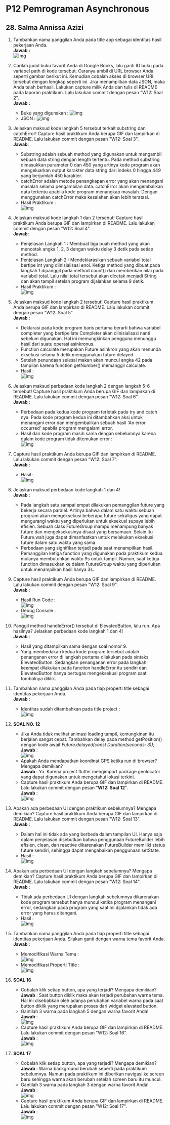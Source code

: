 # **P12 Pemrograman Asynchronous**
## **28. Salma Annissa Azizi**

1. Tambahkan nama panggilan Anda pada title app sebagai identitas hasil pekerjaan Anda. </br>
    **Jawab :** </br> ![img](docs/P01-01-identitas%20nama.PNG)
2. Carilah judul buku favorit Anda di Google Books, lalu ganti ID buku pada variabel path di kode tersebut. Caranya ambil di URL browser Anda seperti gambar berikut ini. Kemudian cobalah akses di browser URI tersebut dengan lengkap seperti ini. Jika menampilkan data JSON, maka Anda telah berhasil. Lakukan capture milik Anda dan tulis di README pada laporan praktikum. Lalu lakukan commit dengan pesan "W12: Soal 2". </br>
    **Jawab :**
    - Buku yang digunakan :
        ![img](docs/P01-04-buku.PNG)
    - JSON :
        ![img](docs/P01-04-buku%20json.PNG)
3. Jelaskan maksud kode langkah 5 tersebut terkait substring dan catchError! Capture hasil praktikum Anda berupa GIF dan lampirkan di README. Lalu lakukan commit dengan pesan "W12: Soal 3". </br>
    **Jawab**:
    - Substring adalah sebuah method yang digunakan untuk mengambil sebuah data string dengan length tertentu. Pada method substring dimasukkan parameter 0 dan 450 yang artinya kode program akan mengeluarkan output karakter data string dari indeks 0 hingga 449 yang berjumlah 450 karakter.
    - catchError adalah metode penangkapan error yang akan menangani masalah selama pengambilan data. catchError akan mengembalikan data tertentu apabila kode program menangkap masalah. Dengan menggunakan catchError maka kesalahan akan lebih teratasi.
    - Hasil Praktikum : </br> ![img](docs/P01-04-buku.gif) </br>

4. Jelaskan maksud kode langkah 1 dan 2 tersebut! Capture hasil praktikum Anda berupa GIF dan lampirkan di README. Lalu lakukan commit dengan pesan "W12: Soal 4". </br>
    **Jawab**: 
    - Penjelasan Langkah 1 : Membuat tiga buah method yang akan mencetak angka 1, 2, 3 dengan waktu delay 3 detik pada setiap method.
    - Penjelasan Langkah 2 : Mendeklarasikan sebuah variabel total bertipe int yang diinisialisasi enol. Ketiga method yang dibuat pada langkah 1 dipanggil pada method count() dan memberikan nilai pada variabel total. Lalu nilai total tersebut akan dicetak menjadi String dan akan tampil setelah program dijalankan selama 9 detik.
    - Hasil Praktikum : </br> ![img](docs/P02-04-Hasil.gif) </br>

5. Jelaskan maksud kode langkah 2 tersebut! Capture hasil praktikum Anda berupa GIF dan lampirkan di README. Lalu lakukan commit dengan pesan "W12: Soal 5". </br>
    **Jawab** : </br>
    - Deklarasi pada kode program baris pertama berarti bahwa variabel completer yang bertipe late Completer akan diinisialisasi nanti sebelum digunakan. Hal ini memungkinkan pengguna menunggu hasil dari suatu operasi asinkronus. 
    - Function calculate merupakan Future asinkron yang akan menunda eksekusi selama 5 detik menggunakan future.delayed
    - Setelah penundaan selesai makan akan muncul angka 42 pada tampilan karena function getNumber() memanggil calculate.
    - Hasil : </br> ![img](docs/P03-05-Hasil.gif) </br>

6. Jelaskan maksud perbedaan kode langkah 2 dengan langkah 5-6 tersebut! Capture hasil praktikum Anda berupa GIF dan lampirkan di README. Lalu lakukan commit dengan pesan "W12: Soal 6". </br>
    **Jawab** : </br>
    - Perbedaan pada kedua kode program terletak pada try and catch nya. Pada kode program kedua ini ditambahkan aksi untuk menangani error dan mengembalikan sebuah hasil 'An error occurred' apabila program mengalami error.
    - Hasil dari kode program masih sama dengan sebelumnya karena dalam kode program tidak ditemukan error : </br> ![img](docs/P03-06-Hasil.gif) </br>

7. Capture hasil praktikum Anda berupa GIF dan lampirkan di README. Lalu lakukan commit dengan pesan "W12: Soal 7". </br>
    **Jawab** : </br>
    - Hasil : </br> ![img](docs/P04-07-Hasil.gif) </br>

8. Jelaskan maksud perbedaan kode langkah 1 dan 4! </br>
    **Jawab** : </br> 
    - Pada langkah satu sampai empat dilakukan pemanggilan future yang bekerja secara paralel. Artinya bahwa dalam satu waktu sebuah program akan mengeksekusi beberapa future sekaligus yang dapat mengurangi waktu yang diperlukan untuk eksekusi supaya lebih efisien. Sebuah class FutureGroup mampu menampung banyak future dan mengeksekusinya disaat yang bersamaan. Selain itu Future.wait juga dapat dimanfaatkan untuk melakukan eksekusi future dalam satu waktu yang sama. </br>
    - Perbedaan yang signifikan terjadi pada saat menampilkan hasil. Pemanggilan ketiga function yang digunakan pada praktikum kedua mulanya membutuhkan waktu 9s untuk tampil. Namun, saat ketiga function dimasukkan ke dalam FutureGroup waktu yang diperlukan untuk menampilkan hasil hanya 3s. </br>

9. Capture hasil praktikum Anda berupa GIF dan lampirkan di README. Lalu lakukan commit dengan pesan "W12: Soal 9". </br>
    **Jawab** : </br>
    - Hasil Run Code : </br> ![img](docs/P05-09-Hasil.gif) </br>
    - Debug Console : </br> ![img](docs/P05-09-Hasil-DebugConsole.PNG) </br>

10. Panggil method handleError() tersebut di ElevatedButton, lalu run. Apa hasilnya? Jelaskan perbedaan kode langkah 1 dan 4! </br>
    **Jawab** : </br>
    - Hasil yang ditampilkan sama dengan soal nomor 9.
    - Yang membedakan kedua kode program tersebut adalah penanganan error di langkah pertama dilakukan pada sintaks ElevatedButton. Sedangkan penanganan error pada langkah keempat dilakukan pada function handleError itu sendiri dan ElevatedButton hanya bertugas mengeksekusi program saat tombolnya diklik.

11. Tambahkan nama panggilan Anda pada tiap properti title sebagai identitas pekerjaan Anda. </br>
    **Jawab** : </br>
    - Identitas sudah ditambahkan pada title project : </br> ![img](docs/P06-11-Identitas.PNG)

12. **SOAL NO. 12** </br>
    - Jika Anda tidak melihat animasi loading tampil, kemungkinan itu berjalan sangat cepat. Tambahkan delay pada method getPosition() dengan kode await *Future.delayed(const Duration(seconds: 3));* </br>
        **Jawab** : </br> ![img](docs/P06-12-AddAwait.PNG) </br>
    - Apakah Anda mendapatkan koordinat GPS ketika run di browser? Mengapa demikian? </br>
        **Jawab** : Ya. Karena project flutter mengimport package geolocator yang dapat digunakan untuk mengetahui lokasi terkini. </br>
    - Capture hasil praktikum Anda berupa GIF dan lampirkan di README. Lalu lakukan commit dengan pesan "**W12: Soal 12**". </br>
        **Jawab** : </br> ![img](docs/P06-12-HasilGeolocation.gif)

13. Apakah ada perbedaan UI dengan praktikum sebelumnya? Mengapa demikian? Capture hasil praktikum Anda berupa GIF dan lampirkan di README. Lalu lakukan commit dengan pesan "W12: Soal 13". </br>
    **Jawab** : </br> 
    - Dalam hal ini tidak ada yang berbeda dalam tampilan UI. Hanya saja dalam penjelasan disebutkan bahwa penggunaan FutureBuilder lebih efisien, clean, dan reactive dikarenakan FutureBuilder memiliki status future sendiri, sehingga dapat mengabaikan penggunaan setState.
    - Hasil : </br> ![img](docs/P07-13-FutureBuilder.gif) </br>

14. Apakah ada perbedaan UI dengan langkah sebelumnya? Mengapa demikian? Capture hasil praktikum Anda berupa GIF dan lampirkan di README. Lalu lakukan commit dengan pesan "W12: Soal 14". </br>
    **Jawab** : </br>
    - Tidak ada perbedaan UI dengan langkah sebelumnya dikarenakan kode program tersebut hanya muncul ketika program menangani error, sedangkan pada program yang saat ini dijalankan tidak ada error yang harus ditangani.
    - Hasil : </br> ![img](docs/P07-13-FutureBuilder.gif) </br>

15. Tambahkan nama panggilan Anda pada tiap properti title sebagai identitas pekerjaan Anda. Silakan ganti dengan warna tema favorit Anda. </br>
    **Jawab** : </br>
    - Memodifikasi Warna Tema : </br> ![img](docs/P08-15-Colors.PNG) </br>
    - Memodifikasi Properti Title : </br> ![img](docs/P08-15-Title.PNG) </br>
 
16. **SOAL 16** </br>
    - Cobalah klik setiap button, apa yang terjadi? Mengapa demikian? </br>
        **Jawab** : Saat button diklik maka akan terjadi perubahan warna tema. Hal ini disebabkan oleh adanya perubahan variabel warna pada saat button diklik yang merupakan proses dari widget elevated button.
    - Gantilah 3 warna pada langkah 5 dengan warna favorit Anda! </br>
        **Jawab** : </br> ![img](docs/P08-16-Colors.PNG) </br>
    - Capture hasil praktikum Anda berupa GIF dan lampirkan di README. Lalu lakukan commit dengan pesan "W12: Soal 16". </br>
        **Jawab** : </br> ![img](docs/P08-16-Hasil.gif) </br>

17. **SOAL 17** </br>
    - Cobalah klik setiap button, apa yang terjadi? Mengapa demikian? </br>
        **Jawab** : Warna background berubah seperti pada praktikum sebelumnya. Namun pada praktikum ini diberikan navigasi ke screen baru sehingga warna akan berubah setelah screen baru itu muncul.
    - Gantilah 3 warna pada langkah 3 dengan warna favorit Anda! </br>
        **Jawab** : </br> ![img](docs/P09-17-Colors.PNG) </br>
    - Capture hasil praktikum Anda berupa GIF dan lampirkan di README. Lalu lakukan commit dengan pesan "W12: Soal 17". </br>
        **Jawab** : </br> ![img](docs/P09-17-Hasil.gif)
